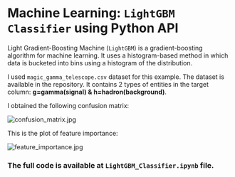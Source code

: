 # Machine Learning: `LightGBM Classifier` using Python API

Light Gradient-Boosting Machine (`LightGBM`) is a gradient-boosting algorithm for machine learning. It uses a histogram-based method in which data is bucketed into bins using a histogram of the distribution.

I used `magic_gamma_telescope.csv` dataset for this example. The dataset is available in the repository. It contains 2 types of entities in the target column: __g=gamma(signal) & h=hadron(background)__.

I obtained the following confusion matrix:

![confusion_matrix.jpg](https://github.com/randomaccess2023/MG2023/blob/main/Video%2070/confusion_matrix.jpg "confusion_matrix.jpg")

This is the plot of feature importance:

![feature_importance.jpg](https://github.com/randomaccess2023/MG2023/blob/main/Video%2070/feature_importance.jpg "feature_importance.jpg")

### The full code is available at `LightGBM_Classifier.ipynb` file.
